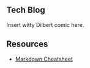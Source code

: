 ## Tech Blog

Insert witty Dilbert comic here.

## Resources

* [Markdown Cheatsheet](https://github.com/adam-p/markdown-here/wiki/Markdown-Cheatsheet)
